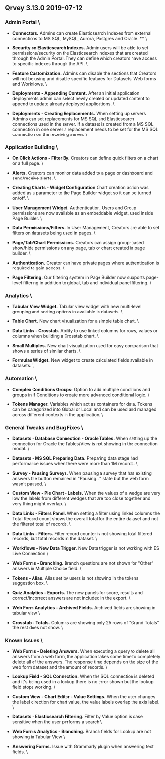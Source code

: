 ## Qrvey 3.13.0   2019-07-12


### Admin Portal \

*   **Connectors.** Admins can create Elasticsearch Indexes from external connections to MS SQL, MySQL, Aurora, Postgres and Oracle. ** \

*   **Security on Elasticsearch Indexes.** Admin users will be able to set permissions/security on the Elasticsearch indexes that are created through the Admin Portal. They can define which creators have access to specific indexes through the API.  \

*   **Feature Customization.** Admins can disable the sections that Creators will not be using and disable specific features for Datasets, Web forms and Workflows.  \

*   **Deployments - Appending Content.** After an initial application deployments admin can select newly created or updated content to append to update already deployed applications.  \

*   **Deployments - Creating Replacements.** When setting up servers Admins can set replacements for MS SQL and Elasticsearch connections used in the server. If a dataset is created from a MS SQL connection in one server a replacement needs to be set for the MS SQL connection on the receiving server. \



### Application Building \

*   **On Click Actions - Filter By.** Creators can define quick filters on a chart or a full page. \
 
*   **Alerts.** Creators can monitor data added to a page or dashboard and send/receive alerts.  \

*   **Creating Charts - Widget Configuration** Chart creation action was added as a parameter to the Page Builder widget so it can be turned on/off. \

*   **User Management Widget.** Authentication, Users and Group permissions are now available as an embeddable widget, used inside Page Builder.  \

*   **Data Permissions/Filters.** In User Management, Creators are able to set filters on datasets being used in pages. \

*   **Page/Tab/Chart Permissions.** Creators can assign group-based show/hide permissions on any page, tab or chart created in page builder.   \

*   **Authentication.** Creator can have private pages where authentication is required to gain access. \

*   **Page Filtering.** Our filtering system in Page Builder now supports page-level filtering in addition to global, tab and individual panel filtering. \



### Analytics \

*   **Tabular View Widget.** Tabular view widget with new multi-level grouping and sorting options in available in datasets. \

*   **Table Chart.** New chart visualization for a simple table chart. \

*   **Data Links - Crosstab.** Ability to use linked columns for rows, values or columns when building a Crosstab chart.  \

*   **Small Multiples.** New chart visualization used for easy comparison that shows a series of similar charts.  \

*   **Formulas Widget.** New widget to create calculated fields available in datasets. \



### Automation \

*   **Complex Conditions Groups:** Option to add multiple conditions and groups in If Conditions to create more advanced conditional logic.  \

*   **Tokens Manager.** Variables which act as containers for data. Tokens can be categorized into Global or Local and can be used and managed across different contexts in the application. \



###  General Tweaks and Bug Fixes \

*   **Datasets - Database Connection -  Oracle Tables.** When setting up the connection for Oracle the Tables/View is not showing in the connection modal.  \

*   **Datasets - MS SQL Preparing Data.** Preparing data stage had performance issues when there were more than 1M records. \

*   **Survey - Pausing Surveys.** When pausing a survey that has existing answers the button remained in "Pausing..." state but the web form wasn’t  paused. \

*   **Custom View - Pie Chart - Labels.** When the values of a wedge are very low the labels from different wedges that are too close together and very thing might overlap.  \

*   **Data Links - Filters Panel.**	When setting a filter using linked columns the Total Record count shows the overall total for the entire dataset and not the filtered total of records. \

*   **Data Links - Filters.** 	Filter record counter is not showing total filtered records, but total records in the dataset. \

*   **Workflows - New Data Trigger.** New Data trigger is not working with ES Live Connection \

*   **Web Forms - Branching.** Branch questions are not shown for "Other" answers in Multiple Choice field. \

*   **Tokens - Alias.** Alias set by users is not showing in the tokens suggestion box. \

*   **Quiz Analytics - Exports.** The new panels for score, results and correct/incorrect answers are not included in the export. \

*   **Web Form Analytics - Archived Fields.** Archived fields are showing in tabular view  \

*   **Crosstab - Totals.** Columns are showing only 25 rows of "Grand Totals" the rest does not show. \



### Known Issues \

*   **Web Forms - Deleting Answers.** When executing a query to delete all answers from a web form, the application takes some time to completely delete all of the answers. The response time depends on the size of the web form dataset and the amount of records. \

*   **Lookup Field - SQL Connection.** When the SQL connection is deleted and it's being used in a lookup there is no error shown but the lookup field stops working. \

*   **Custom View - Chart Editor - Value Settings.** When the user changes the label direction for chart value, the value labels overlap the axis label. \

*   **Datasets - Elasticsearch Filtering**. Filter by Value option is case sensitive when the user performs a search  \

*   **Web Forms Analytics - Branching.** Branch fields for Lookup are not showing in Tabular View \

*   **Answering Forms.** Issue with Grammarly plugin when answering text fields. \
